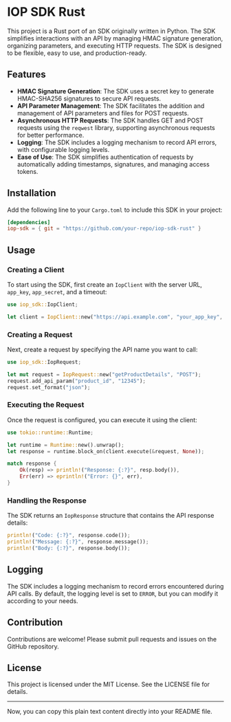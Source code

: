 # IOP SDK Rust

This project is a Rust port of an SDK originally written in Python. The SDK simplifies interactions with an API by managing HMAC signature generation, organizing parameters, and executing HTTP requests. The SDK is designed to be flexible, easy to use, and production-ready.

## Features

- **HMAC Signature Generation**: The SDK uses a secret key to generate HMAC-SHA256 signatures to secure API requests.
- **API Parameter Management**: The SDK facilitates the addition and management of API parameters and files for POST requests.
- **Asynchronous HTTP Requests**: The SDK handles GET and POST requests using the `reqwest` library, supporting asynchronous requests for better performance.
- **Logging**: The SDK includes a logging mechanism to record API errors, with configurable logging levels.
- **Ease of Use**: The SDK simplifies authentication of requests by automatically adding timestamps, signatures, and managing access tokens.

## Installation

Add the following line to your `Cargo.toml` to include this SDK in your project:

```toml
[dependencies]
iop-sdk = { git = "https://github.com/your-repo/iop-sdk-rust" }
```

## Usage

### Creating a Client

To start using the SDK, first create an `IopClient` with the server URL, `app_key`, `app_secret`, and a timeout:

```rust
use iop_sdk::IopClient;

let client = IopClient::new("https://api.example.com", "your_app_key", "your_app_secret", 30);
```

### Creating a Request

Next, create a request by specifying the API name you want to call:

```rust
use iop_sdk::IopRequest;

let mut request = IopRequest::new("getProductDetails", "POST");
request.add_api_param("product_id", "12345");
request.set_format("json");
```

### Executing the Request

Once the request is configured, you can execute it using the client:

```rust
use tokio::runtime::Runtime;

let runtime = Runtime::new().unwrap();
let response = runtime.block_on(client.execute(&request, None));

match response {
    Ok(resp) => println!("Response: {:?}", resp.body()),
    Err(err) => eprintln!("Error: {}", err),
}
```

### Handling the Response

The SDK returns an `IopResponse` structure that contains the API response details:

```rust
println!("Code: {:?}", response.code());
println!("Message: {:?}", response.message());
println!("Body: {:?}", response.body());
```

## Logging

The SDK includes a logging mechanism to record errors encountered during API calls. By default, the logging level is set to `ERROR`, but you can modify it according to your needs.

## Contribution

Contributions are welcome! Please submit pull requests and issues on the GitHub repository.

## License

This project is licensed under the MIT License. See the LICENSE file for details.

---

Now, you can copy this plain text content directly into your README file.